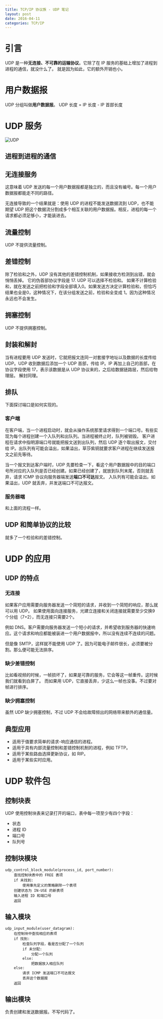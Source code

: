 ```yaml
---
title: TCP/IP 协议族 - UDP 笔记
layout: post
date: 2016-04-11
categories: TCP/IP
---
```


# 引言

UDP 是一种**无连接、不可靠的运输协议**。它除了在 IP 服务的基础上增加了进程到进程的通信，就没什么了。
就是因为如此，它的额外开销也小。

# 用户数据报

UDP 分组叫做**用户数据报**。
UDP 长度 = IP 长度 - IP 首部长度

# UDP 服务

![UDP](http://cc.jlu.edu.cn/G2S/eWebEditor/uploadfile/20131208205711001.gif)

## 进程到进程的通信

## 无连接服务

这意味着 UDP 发送的每一个用户数据报都是独立的，而且没有编号。每一个用户数据报都能走不同的路径。

无连接导致的一个结果就是：使用 UDP 的进程不能发送数据流到 UDP，也不能期望 UDP 把这个数据流分割成多个相互关联的用户数据报。相反，进程的每一个请求都必须足够小，才能装进去。

## 流量控制

UDP 不提供流量控制。

## 差错控制

除了检验和之外，UDP 没有其他的差错控制机制，如果接收方检测到出错，就会悄悄丢掉。
它的伪首部协议字段是 17.
UDP 可以选择不检验和。
如果不计算检验和，就在发送之前把检验和字段全部填入0。如果发送方决定计算检验和，但恰巧结果也全是0，这种情况下，在该分组发送之前，检验和全变成 1。因为这种情况永远也不会发生。

## 拥塞控制

UDP 不提供拥塞控制。

## 封装和解封

当有进程要用 UDP 发送时，它就把报文连同一对套接字地址以及数据的长度传给 UDP。UDP 收到数据后添加一个 UDP 首部，传给 IP。IP 再加上自己的首部，在协议字段使用 17，表示该数据是从 UDP 协议来的，之后给数据链路层，然后给物理层。
解封同理。

## 排队

下面探讨端口是如何实现的。

### 客户端

在客户端，当一个进程启动时，就会从操作系统那里请求得到一个端口号。有些实现为每个进程创建一个入队列和出队列。当进程被终止时，队列被销毁。
客户进程在请求中指明源端口号就能把报文送到出队列，然后 UDP 逐个取出报文，交付给 IP。出队列有可能会溢出，如果溢出，草莎紫铜就要求客户进程在继续发送报文之前先等待。

当一个报文到达客户端时，UDP 先要检查一下，看这个用户数据报中的目的端口号所对应的入队列是否已经创建。如果已经创建了，就放到队列末尾，否则就丢弃，请求 ICMP 协议向服务器端发送**端口不可达**报文。
入队列有可能会溢出。如果溢出，UDP 就丢弃，并发送端口不可达报文。

### 服务器端

和上面的流程一样。


## UDP 和简单协议的比较

就多了一个检验和的差错控制。

# UDP 的应用

## UDP 的特点

### 无连接

如果客户应用需要向服务器发送一个简短的请求，并收到一个简短的响应，那么就可以用 UDP。
如果使用面向连接服务，光建立连接和关闭连接就需要至少交换9个分组（7+2），而无连接只需要2个。

例如 DNS。客户需要向服务器发送一个短小的请求，并希望收到服务器的快速响应。这个请求和响应都能被装进一个用户数据报中，所以没有连续不连续的问题。

但是像 SMTP，这样就不能使用 UDP 了。因为可能电子邮件很长，必须要被分割。那么便可能无法排序。


### 缺少差错控制

比如看视频的时候，一帧损坏了，如果是可靠的服务，它会等这一帧重传。这时候我们就看到白屏了。
而如果用 UDP，它直接丢弃，少这么一帧也没事。不过要对帧进行排序。

### 缺少拥塞控制

虽然 UDP 缺少拥塞控制，不过 UDP 不会给故障频出的网络带来额外的通信量。

## 典型应用

- 适用于值要求简单的请求-响应通信的进程。
- 适用于具有内部流量控制和差错控制机制的进程，例如 TFTP。
- 适用于某些路由选择更新协议，如 RIP。
- 适用于某些实时应用。


# UDP 软件包

## 控制块表

UDP 使用控制块表来记录打开的端口，表中每一项至少有四个字段：

- 状态
- 进程 ID
- 端口号
- 队列号

## 控制块模块

```
udp_control_block_module(process_id, port_number):
    查找控制块表中的 FREE 表项
    if 未找到:
        使用事先定义的策略删除一个表项
    创建状态为 IN-USE 的新表项
    输入进程 ID 和端口号
    返回
```

## 输入模块

```
udp_input_module(user_datagram):
    在控制块中查找相应的表项
    if 找到:
        检查队列字段，看是否分配了一个队列
        if 未分配:
            分配一个队列
        else:
            把数据放入相应队列
    else:
        请求 ICMP 发送端口不可达报文
        丢弃这个数据报
    返回
```

## 输出模块

负责创建和发送数据报。不写代码了。

